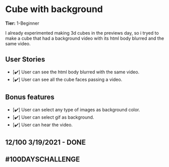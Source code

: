 # Cube with background

**Tier:** 1-Beginner

I already experimented making 3d cubes in the previews day, so i tryed to make a cube that had a background video with its html body blurred and the same video.

## User Stories

-   [✔️] User can see the html body blurred with the same video.
-   [✔️] User can see all the cube faces passing a video.

## Bonus features

-   [✔️] User can select any type of images as background color.
-   [✔️] User can select gif as background.
-   [✔️] User can hear the video.

## 12/100 3/19/2021 - DONE

## #100DAYSCHALLENGE
